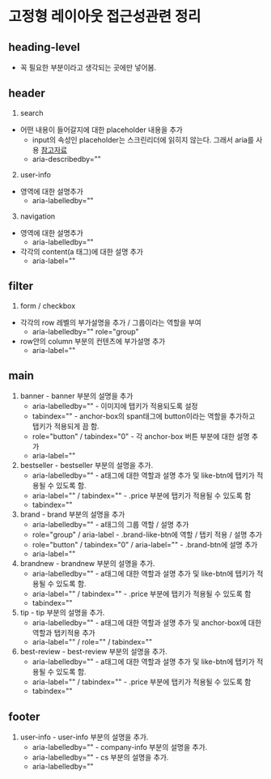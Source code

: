 # 고정형 레이아웃 접근성관련 정리
 ## heading-level
  - 꼭 필요한 부분이라고 생각되는 곳에만 넣어봄. 
 ## header 
  1. search
   - 어떤 내용이 들어갈지에 대한 placeholder 내용을 추가
     - input의 속성인 placeholder는 스크린리더에 읽히지 않는다. 그래서 aria를 사용
     [참고자료](https://stackoverflow.com/questions/9157867/placeholder-vs-label-for-input-in-html5)
     - aria-describedby=""
  2. user-info
   - 영역에 대한 설명추가
     - aria-labelledby=""
  3. navigation
   - 영역에 대한 설명추가
     - aria-labelledby=""
   - 각각의 content(a 태그)에 대한 설명 추가
     - aria-label=""
 ## filter
  1. form / checkbox
   - 각각의 row 레벨의 부가설명을 추가 / 그룹이라는 역할을 부여
     - aria-labelledby="" role="group"
   - row안의 column 부분의 컨텐츠에 부가설명 추가
     - aria-label=""
 ## main
   1. banner
    - banner 부분의 설명을 추가
      - aria-labelledby=""
    - 이미지에 탭키가 적용되도록 설정
      - tabindex=""
    - anchor-box의 span태그에 button이라는 역할을 추가하고 탭키가 적용되게 끔 함.
      - role="button" / tabindex="0"
    - 각 anchor-box 버튼 부분에 대한 설명 추가
      - aria-label=""
   2. bestseller
    - bestseller 부분의 설명을 추가.
      - aria-labelledby=""
    - a태그에 대한 역할과 설명 추가 및 like-btn에 탭키가 적용될 수 있도록 함.
      - aria-label="" / tabindex=""
    - .price 부분에 탭키가 적용될 수 있도록 함
      - tabindex=""
   3. brand 
    - brand 부분의 설명을 추가
      - aria-labelledby="" 
    - a태그의 그룹 역할 / 설명 추가
      - role="group" / aria-label
    - .brand-like-btn에 역할 / 탭키 적용 / 설명 추가
      - role="button" / tabindex="0" / aria-label=""
    - .brand-btn에 설명 추가
      - aria-label=""
   4. brandnew
    - brandnew 부분의 설명을 추가.
      - aria-labelledby=""
    - a태그에 대한 역할과 설명 추가 및 like-btn에 탭키가 적용될 수 있도록 함.
      - aria-label="" / tabindex=""
    - .price 부분에 탭키가 적용될 수 있도록 함
      - tabindex="" 
   5. tip
    - tip 부분의 설명을 추가.
      - aria-labelledby=""
    - a태그에 대한 역할과 설명 추가 및 anchor-box에 대한 역할과 탭키적용 추가
      - aria-label="" / role="" / tabindex=""
   6. best-review
    - best-review 부분의 설명을 추가.
      - aria-labelledby=""
    - a태그에 대한 역할과 설명 추가 및 like-btn에 탭키가 적용될 수 있도록 함.
      - aria-label="" / tabindex=""
    - .price 부분에 탭키가 적용될 수 있도록 함
      - tabindex=""
 ## footer
   1. user-info
    - user-info 부분의 설명을 추가.
      - aria-labelledby=""
    - company-info 부분의 설명을 추가.
      - aria-labelledby=""
    - cs 부분의 설명을 추가.
      - aria-labelledby=""
   
